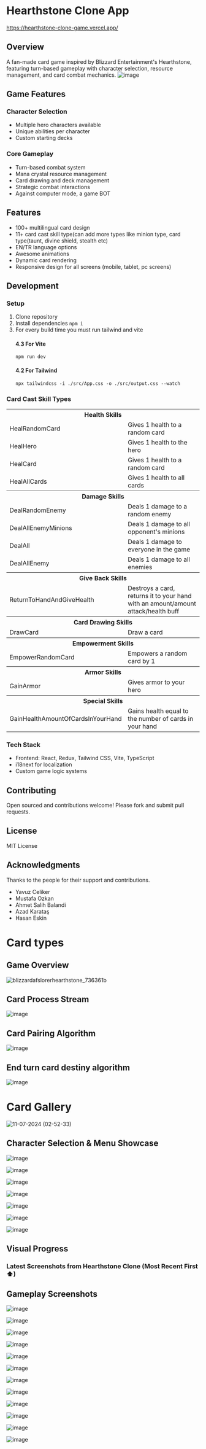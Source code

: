 # Hearthstone Clone App
https://hearthstone-clone-game.vercel.app/
  
## Overview
A fan-made card game inspired by Blizzard Entertainment's Hearthstone, featuring turn-based gameplay with character selection, resource management, and card combat mechanics.
![image](https://github.com/user-attachments/assets/d808f5fa-9d36-427c-8b73-a0458aef7477)

## Game Features

### Character Selection  
- Multiple hero characters available
- Unique abilities per character
- Custom starting decks

### Core Gameplay
- Turn-based combat system
- Mana crystal resource management 
- Card drawing and deck management
- Strategic combat interactions
- Against computer mode, a game BOT

## Features
- 100+ multilingual card design
- 11+ card cast skill type(can add more types like minion type, card type(taunt, divine shield, stealth etc)
- EN/TR language options 
- Awesome animations
- Dynamic card rendering
- Responsive design for all screens (mobile, tablet, pc screens)

## Development

### Setup
1. Clone repository
2. Install dependencies
   ``` npm i ```
4. For every build time you must run tailwind and vite
   #### 4.3 For Vite
   ``` npm run dev ```
   #### 4.2 For Tailwind
   ``` npx tailwindcss -i ./src/App.css -o ./src/output.css --watch ```

### Card Cast Skill Types

<table>
  <tr>
    <th colspan="2">Health Skills</th>
  </tr>
  <tr>
    <td>HealRandomCard</td>
    <td>Gives 1 health to a random card</td>
  </tr>
  <tr>
    <td>HealHero</td>
    <td>Gives 1 health to the hero</td>
  </tr>
  <tr>
    <td>HealCard</td>
    <td>Gives 1 health to a random card</td>
  </tr>
  <tr>
    <td>HealAllCards</td>
    <td>Gives 1 health to all cards</td>
  </tr>
  <tr>
    <th colspan="2">Damage Skills</th>
  </tr>
  <tr>
    <td>DealRandomEnemy</td>
    <td>Deals 1 damage to a random enemy</td>
  </tr>
  <tr>
    <td>DealAllEnemyMinions</td>
    <td>Deals 1 damage to all opponent's minions</td>
  </tr>
  <tr>
    <td>DealAll</td>
    <td>Deals 1 damage to everyone in the game</td>
  </tr>
  <tr>
    <td>DealAllEnemy</td>
    <td>Deals 1 damage to all enemies</td>
  </tr>
  <tr>
    <th colspan="2">Give Back Skills</th>
  </tr>
  <tr>
    <td>ReturnToHandAndGiveHealth</td>
    <td>Destroys a card, returns it to your hand with an amount/amount attack/health buff</td>
  </tr>
  <tr>
    <th colspan="2">Card Drawing Skills</th>
  </tr>
  <tr>
    <td>DrawCard</td>
    <td>Draw a card</td>
  </tr>
  <tr>
    <th colspan="2">Empowerment Skills</th>
  </tr>
  <tr>
    <td>EmpowerRandomCard</td>
    <td>Empowers a random card by 1</td>
  </tr>
  <tr>
    <th colspan="2">Armor Skills</th>
  </tr>
  <tr>
    <td>GainArmor</td>
    <td>Gives armor to your hero</td>
  </tr>
  <tr>
    <th colspan="2">Special Skills</th>
  </tr>
  <tr>
    <td>GainHealthAmountOfCardsInYourHand</td>
    <td>Gains health equal to the number of cards in your hand</td>
  </tr>
</table>

### Tech Stack
- Frontend: React, Redux, Tailwind CSS, Vite, TypeScript
- i18next for localization
- Custom game logic systems

## Contributing
Open sourced and contributions welcome! Please fork and submit pull requests.

## License
MIT License

## Acknowledgments
Thanks to the people for their support and contributions.
      <ul className=" mt-5">
        <li className="bg-white p-2 mt-1">Yavuz Celiker</li>
        <li className="bg-white p-2 mt-1">Mustafa Ozkan</li>
        <li className="bg-white p-2 mt-1">Ahmet Salih Balandi</li>
        <li className="bg-white p-2 mt-1">Azad Karataş</li>
        <li className="bg-white p-2 mt-1">Hasan Eskin</li>
      </ul>
# Card types

## Game Overview
![blizzardafslorerhearthstone_736361b](https://github.com/user-attachments/assets/05b067f4-22dc-4381-9e59-ac747c73e256)

## Card Process Stream

![image](https://github.com/user-attachments/assets/64b745da-e3b6-401f-a399-346d52fbcb20)

## Card Pairing Algorithm

![image](https://github.com/user-attachments/assets/116f38e5-149e-42ed-8dd1-3264a70479d5)

## End turn card destiny algorithm 

![image](https://github.com/user-attachments/assets/2ae47007-41e1-42bc-8fda-ad91f854957f)


# Card Gallery

![11-07-2024 (02-52-33)](https://github.com/user-attachments/assets/3e42b5c9-7a7f-449f-b24f-4d807b9b9cd3)

## Character Selection & Menu Showcase

![image](https://github.com/user-attachments/assets/0062699b-e2bf-4028-a399-dfae837d1946)

![image](https://github.com/user-attachments/assets/6c2c314c-0abf-4499-9a20-49b9d79e2bd7)

![image](https://github.com/user-attachments/assets/79a8b086-6b40-4a78-a9e6-ed9e07dcce5f)

![image](https://github.com/user-attachments/assets/dc33e333-a694-42cd-a2a6-75d5040f4869)

![image](https://github.com/user-attachments/assets/317c70b8-60a7-4f5b-8618-1d3e29f94d2f)

![image](https://github.com/user-attachments/assets/0c26d4a8-7e07-4c95-a888-4ea3051636f4)

![image](https://github.com/user-attachments/assets/7be864db-250a-4b6f-8b8a-2fcf4f1f69ba)

## Visual Progress
### Latest Screenshots from Hearthstone Clone (Most Recent First ⬆️)

## Gameplay Screenshots

![image](https://github.com/user-attachments/assets/a60c573d-30d0-4d5e-a362-284bdb1cbb91)

![image](https://github.com/user-attachments/assets/73df14f9-16c7-4cfe-bec4-9e62941af1f1)

![image](https://github.com/user-attachments/assets/2a158bfe-7112-4d35-a63a-3f4fd6c1d631)

![image](https://github.com/user-attachments/assets/25586fb0-f2b9-4bc8-85cc-26876d3c9b84)

![image](https://github.com/user-attachments/assets/703c7924-f72d-4b43-8d07-840a4635e2a9)

![image](https://github.com/user-attachments/assets/4da084a8-9764-452e-b70e-75193880d235)

![image](https://github.com/user-attachments/assets/b1f04ea6-98a2-4310-81e4-781b7cf663e6)

![image](https://github.com/user-attachments/assets/324de574-ea6b-4edc-8b10-c2615e11adec)

![image](https://github.com/user-attachments/assets/c40bde19-eef7-4b50-ac69-bf39bdccca22)

![image](https://github.com/user-attachments/assets/233019da-0465-40cc-a258-a95f663e6179)

![image](https://github.com/user-attachments/assets/b7e1b784-960a-4ebd-bacf-f0984343176f)

![image](https://github.com/user-attachments/assets/2df4917d-38f9-4d7b-a06f-49d550b1c917)

